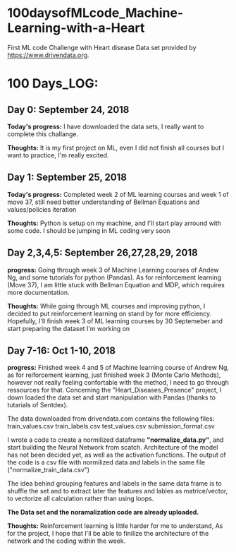 # 100daysofMLcode_Machine-Learning-with-a-Heart
First ML code Challenge with Heart disease
Data set provided by https://www.drivendata.org.

# 100 Days_LOG:

## Day 0: September 24, 2018

**Today's progress:** I have downloaded the data sets, I really want to complete this challange.

**Thoughts:** It is my first project on ML, even I did not finish all courses but I want to practice, I'm really excited.

## Day 1: September 25, 2018

**Today's progress:** Completed week 2 of ML learning courses and week 1 of move 37, still need better understanding of Bellman Equations and values/policies iteration

**Thoughts:** Python is setup on my machine, and I'll start play arround with some code. I should be jumping in ML coding very soon

## Day 2,3,4,5: September 26,27,28,29, 2018

**progress:** Going through week 3 of Machine Learning courses of Andew Ng, and some tutorials for python (Pandas). As for reinforcement learning (Move 37), I am little stuck with Bellman Equation and MDP, which requires more documentation. 

**Thoughts:** While going through ML courses and improving python, I decided to put reinforcement learning on stand by for more efficiency.
Hopefully, I'll finish week 3 of ML learning courses by 30 Septemeber and start preparing the dataset I'm working on

## Day 7-16: Oct 1-10, 2018

**progress:** Finished week 4 and 5 of Machine learning course of Andrew Ng, as for reiforcement learning, just finished week 3 (Monte Carlo Methods), however not really feeling confortable with the method, I need to go through ressources for that.
Concerning the "Heart_Diseases_Presence" project, I down loaded the data set and start manipulation with Pandas (thanks to tutarials of Sentdex).

The data downloaded from drivendata.com contains the following files:
train_values.csv
train_labels.csv
test_values.csv
submission_format.csv

I wrote a code to create a normilized dataframe **"normalize_data.py"**, and start building the Neural Network from scatch.
Architecture of the model has not been decided yet, as well as the activation functions.
The output of the code is a csv file with normilized data and labels in the same file ("normalize_train_data.csv")

The idea behind grouping features and labels in the same data frame is to shuffle the set and to extract later the features and lables as matrice/vector, to vectorize all calculation rather than using loops.


**The Data set and the noramalization code are already uploaded.**

**Thoughts:** Reinforcement learning is little harder for me to understand, 
As for the project, I hope that I'll be able to finilize the architecture of the network and the coding within the week.

